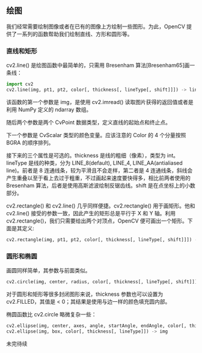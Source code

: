 ## 绘图

我们经常需要绘制图像或者在已有的图像上方绘制一些图形。为此，OpenCV 提供了一系列的函数帮助我们绘制直线、方形和圆形等。

### 直线和矩形

cv2.line() 是绘图函数中最简单的，只需用 Bresenham 算法[Bresenham65]画一条线：
```python
import cv2
cv2.line(img, pt1, pt2, color[, thickness[, lineType[, shift]]]) -> line
```
该函数的第一个参数是 img，是使用 cv2.imread() 读取图片获得的返回值或者是利用 NumPy 定义的 ndarray 数组。

随后两个参数是两个 CvPoint 数据类型，定义直线的起始点和终止点。

下一个参数是 CvScalar 类型的颜色变量。应该注意的 Color 的 4 个分量按照 BGRA 的顺序排列。

接下来的三个属性是可选的。thickness 是线的粗细（像素），类型为 int。lineType 是线的种类，分为 LINE_8(default), LINE_4, LINE_AA(antialiased line)。前者是 8 连通线条，较为平滑且不会走样，第二者是 4 连通线条，斜线会产生重叠以至于看上去过于粗重，不过画起来速度要快得多，相比前两者使用的 Bresenham 算法，后者是使用高斯滤波绘制反锯齿线。shift 是在点坐标上的小数部分。

cv2.rectangle() 和 cv2.line() 几乎同样便捷。cv2.rectangle() 用于画矩形。他和 cv2.line() 接受的参数一致，因此产生的矩形总是平行于 X 和 Y 轴。利用 cv2.rectangle()，我们只需要给出两个对顶点，OpenCV 便可画出一个矩形。下面是其定义:
```python
cv2.rectangle(img, pt1, pt2, color[, thickness[, lineType[, shift]]]) -> img
```

### 圆形和椭圆

画圆同样简单，其参数与前面类似。
```python
cv2.circle(img, center, radius, color[, thickness[, lineType[, shift]]]) -> img
```
对于圆形和矩形等很多封闭图形来说，thickness 参数也可以设置为 cv2.FILLED，其值是 < 0；其结果是使用与边一样的颜色填充圆内部。

椭圆函数比 cv2.circle 略微复杂一些：
```python
cv2.ellipse(img, center, axes, angle, startAngle, endAngle, color[, thickness[, lineType[, shift]]]) -> img
cv2.ellipse(img, box, color[, thickness[, lineType]]) -> img
```
未完待续
